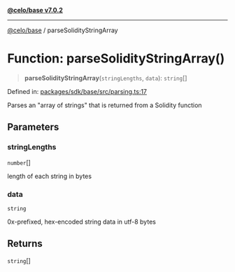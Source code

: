 [**@celo/base v7.0.2**](../README.md)

***

[@celo/base](../README.md) / parseSolidityStringArray

# Function: parseSolidityStringArray()

> **parseSolidityStringArray**(`stringLengths`, `data`): `string`[]

Defined in: [packages/sdk/base/src/parsing.ts:17](https://github.com/celo-org/developer-tooling/blob/master/packages/sdk/base/src/parsing.ts#L17)

Parses an "array of strings" that is returned from a Solidity function

## Parameters

### stringLengths

`number`[]

length of each string in bytes

### data

`string`

0x-prefixed, hex-encoded string data in utf-8 bytes

## Returns

`string`[]
